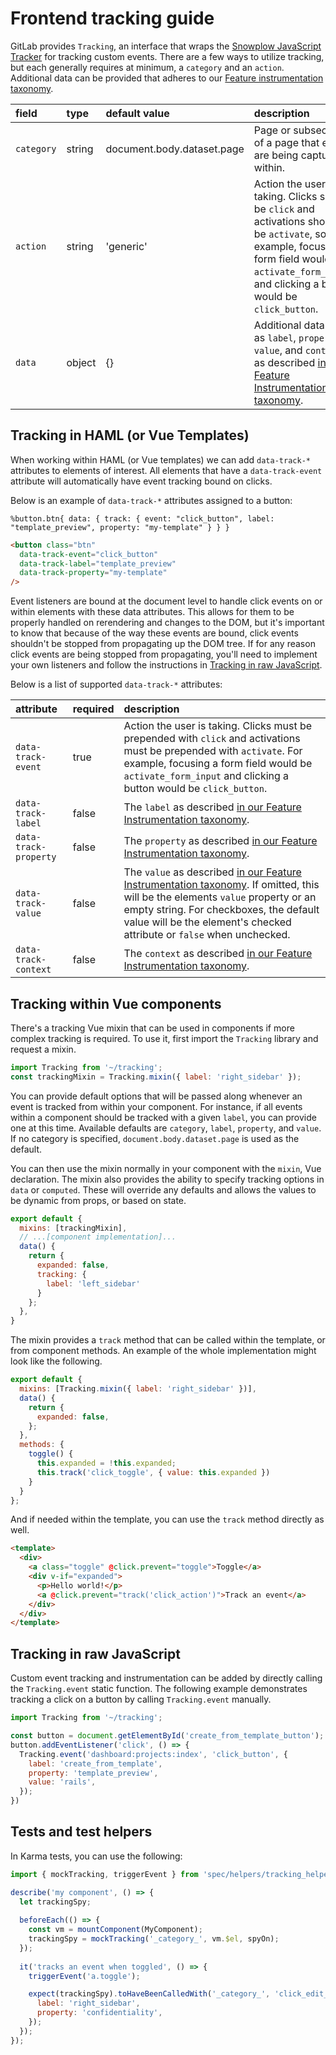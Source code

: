 # Frontend tracking guide

GitLab provides `Tracking`, an interface that wraps the [Snowplow JavaScript Tracker](https://github.com/snowplow/snowplow/wiki/javascript-tracker) for tracking custom events. There are a few ways to utilize tracking, but each generally requires at minimum, a `category` and an `action`. Additional data can be provided that adheres to our [Feature instrumentation taxonomy](https://about.gitlab.com/handbook/product/feature-instrumentation/#taxonomy).

| field      | type   | default value              | description |
|:-----------|:-------|:---------------------------|:------------|
| `category` | string | document.body.dataset.page | Page or subsection of a page that events are being captured within. |
| `action`   | string | 'generic'                  | Action the user is taking. Clicks should be `click` and activations should be `activate`, so for example, focusing a form field would be `activate_form_input`, and clicking a button would be `click_button`. |
| `data`     | object | {}                         | Additional data such as `label`, `property`, `value`, and `context` as described [in our Feature Instrumentation taxonomy](https://about.gitlab.com/handbook/product/feature-instrumentation/#taxonomy). |

## Tracking in HAML (or Vue Templates)

When working within HAML (or Vue templates) we can add `data-track-*` attributes to elements of interest. All elements that have a `data-track-event` attribute will automatically have event tracking bound on clicks.

Below is an example of `data-track-*` attributes assigned to a button:

```haml
%button.btn{ data: { track: { event: "click_button", label: "template_preview", property: "my-template" } } }
```

```html
<button class="btn"
  data-track-event="click_button"
  data-track-label="template_preview"
  data-track-property="my-template"
/>
```

Event listeners are bound at the document level to handle click events on or within elements with these data attributes. This allows for them to be properly handled on rerendering and changes to the DOM, but it's important to know that because of the way these events are bound, click events shouldn't be stopped from propagating up the DOM tree. If for any reason click events are being stopped from propagating, you'll need to implement your own listeners and follow the instructions in [Tracking in raw JavaScript](#tracking-in-raw-javascript).

Below is a list of supported `data-track-*` attributes:

| attribute             | required | description |
|:----------------------|:---------|:------------|
| `data-track-event`    | true     | Action the user is taking. Clicks must be prepended with `click` and activations must be prepended with `activate`. For example, focusing a form field would be `activate_form_input` and clicking a button would be `click_button`. |
| `data-track-label`    | false    | The `label` as described [in our Feature Instrumentation taxonomy](https://about.gitlab.com/handbook/product/feature-instrumentation/#taxonomy). |
| `data-track-property` | false    | The `property` as described [in our Feature Instrumentation taxonomy](https://about.gitlab.com/handbook/product/feature-instrumentation/#taxonomy). |
| `data-track-value`    | false    | The `value` as described [in our Feature Instrumentation taxonomy](https://about.gitlab.com/handbook/product/feature-instrumentation/#taxonomy). If omitted, this will be the elements `value` property or an empty string. For checkboxes, the default value will be the element's checked attribute or `false` when unchecked. |
| `data-track-context`  | false    | The `context` as described [in our Feature Instrumentation taxonomy](https://about.gitlab.com/handbook/product/feature-instrumentation/#taxonomy). |

## Tracking within Vue components

There's a tracking Vue mixin that can be used in components if more complex tracking is required. To use it, first import the `Tracking` library and request a mixin.

```javascript
import Tracking from '~/tracking';
const trackingMixin = Tracking.mixin({ label: 'right_sidebar' });
```

You can provide default options that will be passed along whenever an event is tracked from within your component. For instance, if all events within a component should be tracked with a given `label`, you can provide one at this time. Available defaults are `category`, `label`, `property`, and `value`. If no category is specified, `document.body.dataset.page` is used as the default.

You can then use the mixin normally in your component with the `mixin`, Vue declaration. The mixin also provides the ability to specify tracking options in `data` or `computed`. These will override any defaults and allows the values to be dynamic from props, or based on state.

```javascript
export default {
  mixins: [trackingMixin],
  // ...[component implementation]...
  data() {
    return {
      expanded: false,
      tracking: {
        label: 'left_sidebar'
      }
    };
  },
}
```

The mixin provides a `track` method that can be called within the template, or from component methods. An example of the whole implementation might look like the following.

```javascript
export default {
  mixins: [Tracking.mixin({ label: 'right_sidebar' })],
  data() {
    return {
      expanded: false,
    };
  },
  methods: {
    toggle() {
      this.expanded = !this.expanded;
      this.track('click_toggle', { value: this.expanded })
    }
  }
};
```

And if needed within the template, you can use the `track` method directly as well.

```html
<template>
  <div>
    <a class="toggle" @click.prevent="toggle">Toggle</a>
    <div v-if="expanded">
      <p>Hello world!</p>
      <a @click.prevent="track('click_action')">Track an event</a>
    </div>
  </div>
</template>
```

## Tracking in raw JavaScript

Custom event tracking and instrumentation can be added by directly calling the `Tracking.event` static function. The following example demonstrates tracking a click on a button by calling `Tracking.event` manually.

```javascript
import Tracking from '~/tracking';

const button = document.getElementById('create_from_template_button');
button.addEventListener('click', () => {
  Tracking.event('dashboard:projects:index', 'click_button', {
    label: 'create_from_template',
    property: 'template_preview',
    value: 'rails',
  });
})
```

## Tests and test helpers

In Karma tests, you can use the following:

```javascript
import { mockTracking, triggerEvent } from 'spec/helpers/tracking_helper';

describe('my component', () => {
  let trackingSpy;
  
  beforeEach(() => {
    const vm = mountComponent(MyComponent);
    trackingSpy = mockTracking('_category_', vm.$el, spyOn);
  });
  
  it('tracks an event when toggled', () => {
    triggerEvent('a.toggle');

    expect(trackingSpy).toHaveBeenCalledWith('_category_', 'click_edit_button', {
      label: 'right_sidebar',
      property: 'confidentiality',
    });
  });
});
```
